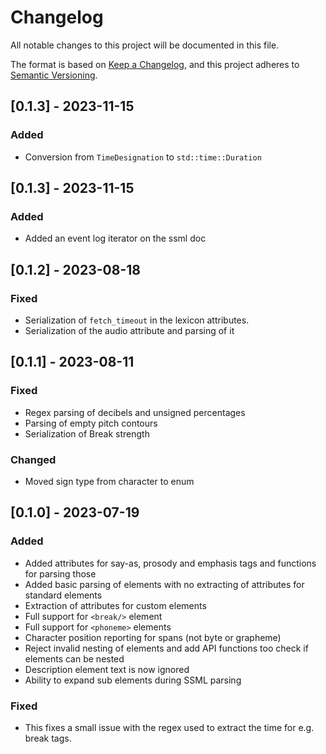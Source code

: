 # Changelog

All notable changes to this project will be documented in this file.

The format is based on [Keep a Changelog](https://keepachangelog.com/en/1.0.0/),
and this project adheres to [Semantic Versioning](https://semver.org/spec/v2.0.0.html).


## [0.1.3] - 2023-11-15
### Added
- Conversion from `TimeDesignation` to `std::time::Duration`

## [0.1.3] - 2023-11-15
### Added
- Added an event log iterator on the ssml doc

## [0.1.2] - 2023-08-18
### Fixed
- Serialization of `fetch_timeout` in the lexicon attributes.
- Serialization of the audio attribute and parsing of it

## [0.1.1] - 2023-08-11
### Fixed
- Regex parsing of decibels and unsigned percentages
- Parsing of empty pitch contours
- Serialization of Break strength

### Changed
- Moved sign type from character to enum

## [0.1.0] - 2023-07-19 
### Added 
- Added attributes for say-as, prosody and emphasis tags and functions for parsing those
- Added basic parsing of elements with no extracting of attributes for standard elements
- Extraction of attributes for custom elements
- Full support for `<break/>` element
- Full support for `<phoneme>` elements
- Character position reporting for spans (not byte or grapheme)
- Reject invalid nesting of elements and add API functions too check if elements can be nested
- Description element text is now ignored
- Ability to expand sub elements during SSML parsing

### Fixed
- This fixes a small issue with the regex used to extract the time for e.g. break tags.
